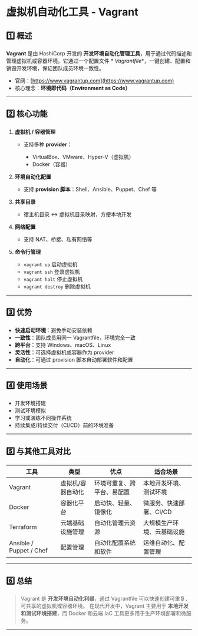 # 虚拟机自动化工具 - Vagrant

## 1️⃣ 概述

**Vagrant** 是由 HashiCorp 开发的 **开发环境自动化管理工具**，用于通过代码描述和管理虚拟机或容器环境。它通过一个配置文件 *
*Vagrantfile**，一键创建、配置和销毁开发环境，保证团队成员环境一致性。

* 官网：[https://www.vagrantup.com](https://www.vagrantup.com)
* 核心理念：**环境即代码（Environment as Code）**

---

## 2️⃣ 核心功能

1. **虚拟机 / 容器管理**

    * 支持多种 **provider**：

        * VirtualBox、VMware、Hyper-V（虚拟机）
        * Docker（容器）
2. **环境自动化配置**

    * 支持 **provision 脚本**：Shell、Ansible、Puppet、Chef 等
3. **共享目录**

    * 宿主机目录 ↔ 虚拟机目录映射，方便本地开发
4. **网络配置**

    * 支持 NAT、桥接、私有网络等
5. **命令行管理**

    * `vagrant up` 启动虚拟机
    * `vagrant ssh` 登录虚拟机
    * `vagrant halt` 停止虚拟机
    * `vagrant destroy` 删除虚拟机

---

## 3️⃣ 优势

* **快速启动环境**：避免手动安装依赖
* **一致性**：团队成员用同一 Vagrantfile，环境完全一致
* **跨平台**：支持 Windows、macOS、Linux
* **灵活性**：可选择虚拟机或容器作为 provider
* **自动化**：可通过 provision 脚本自动部署软件和配置

---

## 4️⃣ 使用场景

* 开发环境搭建
* 测试环境模拟
* 学习或演练不同操作系统
* 持续集成/持续交付（CI/CD）前的环境准备

---

## 5️⃣ 与其他工具对比

| 工具                      | 类型        | 优点            | 适合场景           |
|-------------------------|-----------|---------------|----------------|
| Vagrant                 | 虚拟机/容器自动化 | 环境可重复、跨平台、易配置 | 本地开发环境、测试环境    |
| Docker                  | 容器化平台     | 启动快、轻量、镜像化    | 微服务、快速部署、CI/CD |
| Terraform               | 云端基础设施管理  | 自动化管理云资源      | 大规模生产环境、云基础设施  |
| Ansible / Puppet / Chef | 配置管理      | 自动化配置系统和软件    | 运维自动化、配置管理     |

---

## 6️⃣ 总结

> Vagrant 是 **开发环境自动化利器**，通过 Vagrantfile 可以快速创建可重复、可共享的虚拟机或容器环境。
> 在现代开发中，Vagrant 主要用于 **本地开发和测试环境搭建**，而 Docker 和云端 IaC 工具更多用于生产环境部署和微服务。

---
